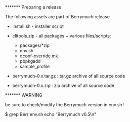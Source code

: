
******* Preparing a release

The following assets are part of Berrymuch release

* install.sh  - installer script
* clitools.zip - all packages + various files/scripts:
	- packages/*zip
	- env.sh
	- qconf-override.mk
	- pbpkgadd
	- sample_profile

* berrymuch-0.x.tar.gz : tar.gz archive of all source code
* berrymuch-0.x.zip    : zip archive of all source code


******* WARNING

be sure to check/modify the Berrymuch version in env.sh !

$ grep Berr env.sh 
echo "Berrymuch v0.5\n"


